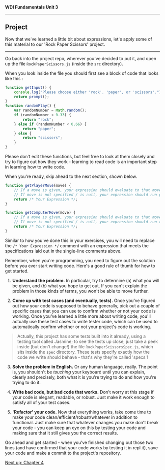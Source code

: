 **WDI Fundamentals Unit 3**

---

## Project

Now that we've learned a little bit about expressions, let's apply some of this material to our 'Rock Paper Scissors' project.

- - -

Go back into the project repo, wherever you've decided to put it, and open up the file `RockPaperScissors.js` (inside the `src` directory).

When you look inside the file you should first see a block of code that looks like this :
```javascript
function getInput() {
    console.log("Please choose either 'rock', 'paper', or 'scissors'.")
    return prompt();
}
function randomPlay() {
    var randomNumber = Math.random();
    if (randomNumber < 0.33) {
        return "rock";
    } else if (randomNumber < 0.66) {
        return "paper";
    } else {
        return "scissors";
    }
}
```
Please don't edit these functions, but feel free to look at them closely and try to figure out how they work - learning to read code is an important step in learning how to write code.

When you're ready, skip ahead to the next section, shown below.
```javascript
function getPlayerMove(move) {
    // If a move is given, your expression should evaluate to that move.
    // If move is not specified / is null, your expression should run getInput()
    return /* Your Expression */;
}

function getComputerMove(move) {
    // If a move is given, your expression should evaluate to that move.
    // If move is not specified / is null, your expression should run randomPlay()
    return /* Your Expression */;
}
```
Similar to how you've done this in your exercises, you will need to replace the `/* Your Expression */` comment with an expression that meets the specifications laid out in the single-line comments above.

Remember, when you're programming, you need to figure out the solution before you ever start writing code. Here's a good rule of thumb for how to get started.

1. **Understand the problem.** In particular, try to determine (a) what you will be given, and (b) what you hope to get out. If you can't explain the problem in those kinds of terms, you won't be able to move further.

2. **Come up with test cases (and eventually, tests).** Once you've figured out how your code is supposed to behave generally, pick out a couple of specific cases that you can use to confirm whether or not your code is working. Once you've learned a little more about writing code, you'll actually use these test cases to write tester code, which can be used to automatically confirm whether or not your project's code is working.
> Actually, this project has some tests built into it already, using a testing tool called Jasmine; to see the tests up close, just take a peek inside (but don't change!) the file `RockPaperScissorsSpec.js`, which sits inside the `spec` directory. These tests specify exactly how the code we write should behave - that's why they're called 'specs'!

3. **Solve the problem in English.** Or any human language, really. The point is, you shouldn't be *touching* your keyboard until you can explain, clearly and precisely, both what it is you're trying to do and how you're trying to do it.

4. **Write bad code, but bad code that works.** Don't worry at this stage if your code is elegant, readable, or robust. Just make it work enough to satisfy all of your test cases.

5. **'Refactor' your code.** Now that everything works, take come time to make your code clean/efficient/robust/whatever in addition to functional. Just make sure that whatever changes you make don't break your code - you can keep an eye on this by testing your code and making sure that it still gives you the correct results.

Go ahead and get started - when you've finished changing out those two lines (and have confirmed that your code works by testing it in repl.it), save your code and make a commit to the project's repository.

[Next up: Chapter 4](../04_chapter/README.md)

